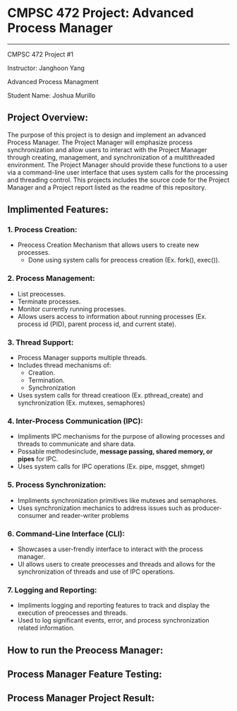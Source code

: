 # CMPSC 472 Project: Advanced Process Manager
___

CMPSC 472 Project #1

Instructor: Janghoon Yang

Advanced Process Managment

Student Name: Joshua Murillo


 
## Project Overview:

The purpose of this project is to design and implement an advanced Process Manager. The Project Manager will emphasize process synchronization and allow users to interact with the Project Manager through creating, management, and synchronization of a multithreaded environment. The Project Manager should provide these functions to a user via a command-line user interface that uses system calls for the processing and threading control. This projects includes the source code for the Project Manager and a Project report listed as the readme of this repository.


## Implimented Features:
### 1. Process Creation:
- Preocess Creation Mechanism that allows users to create new processes.
  - Done using system calls for preocess creation (Ex. fork(), exec()).
### 2. Process Management:
- List preocesses.
- Terminate processes.
- Monitor currently running processes.
- Allows users access to information about running processes (Ex. process id (PID), parent process id, and current state).
### 3. Thread Support:
- Process Manager supports multiple threads.
- Includes thread mechanisms of:
  - Creation.
  - Termination.
  - Synchronization
- Uses system calls for thread creatioon (Ex. pthread_create) and synchronization (Ex. mutexes, semaphores)
### 4. Inter-Process Communication (IPC):
- Impliments IPC mechanisms for the purpose of allowing processes and threads to communicate and share data.
- Possable methodesinclude, **message passing, shared memory, or pipes** for IPC.
- Uses system calls for IPC operations (Ex. pipe, msgget, shmget)
### 5. Process Synchronization:
- Impliments synchronization primitives like mutexes and semaphores.
- Uses synchronization mechanics to address issues such as producer-consumer and reader-writer problems
### 6. Command-Line Interface (CLI):
- Showcases a user-frendly interface to interact with the process manager.
- UI allows users to create preocesses and threads and allows for the synchronization of threads and use of IPC operations.
### 7. Logging and Reporting:
- Impliments logging and reporting features to track and display the execution of preocesses and threads.
- Used to log significant events, error, and process synchronization related information.

## How to run the Preocess Manager:

## Process Manager Feature Testing:

## Process Manager Project Result:
